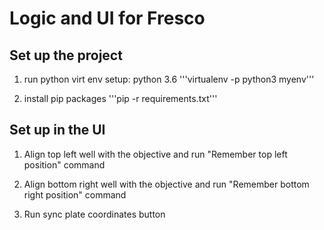 # Logic and UI for Fresco

## Set up the project

1. run python virt env setup: python 3.6
'''virtualenv -p python3 myenv'''

2. install pip packages
'''pip -r requirements.txt'''

## Set up in the UI

1. Align top left well with the objective and run "Remember top left position" command

2. Align bottom right well with the objective and run "Remember bottom right position" command

3. Run sync plate coordinates button
